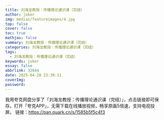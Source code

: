 ```yaml
---
title: 刘海龙教授：传播理论通识课（完结）
author: joker
img: medias/featureimages/4.jpg
top: false
cover: false
toc: true
mathjax: false
summary: 刘海龙教授：传播理论通识课（完结）
categories: 刘海龙教授：传播理论通识课（完结）
tags:
  - 刘海龙教授：传播理论通识课（完结）
keywords: joker
essay: false
abbrlink: 32644
date: 2025-04-20 23:39:11
coverImg:
password:
---
```


我用夸克网盘分享了「刘海龙教授：传播理论通识课（完结）」，点击链接即可保存。打开「夸克APP」，无需下载在线播放视频，畅享原画5倍速，支持电视投屏。
链接：https://pan.quark.cn/s/1585b5f5c4f3
